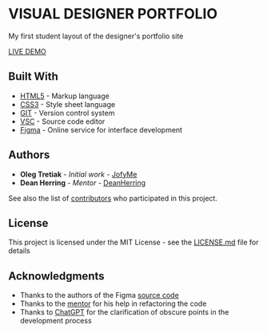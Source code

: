 # VISUAL DESIGNER PORTFOLIO

My first student layout of the designer's portfolio site 

[LIVE DEMO](https://jofyme.github.io/visual-designer-portfolio/)

## Built With
* [HTML5](https://en.wikipedia.org/wiki/HTML5) - Markup language
* [CSS3](https://en.wikipedia.org/wiki/CSS) - Style sheet language
* [GIT](https://git-scm.com/) - Version control system
* [VSC](https://code.visualstudio.com/) - Source code editor 
* [Figma](https://www.figma.com/) - Online service for interface development

## Authors

* **Oleg Tretiak** - *Initial work* - [JofyMe](https://github.com/JofyMe)
* **Dean Herring** - *Mentor* - [DeanHerring](https://github.com/DeanHerring)

See also the list of [contributors](https://github.com/JofyMe/visual-designer-portfolio/graphs/contributors) who participated in this project.

## License

This project is licensed under the MIT License - see the [LICENSE.md](LICENSE.md) file for details

## Acknowledgments

* Thanks to the authors of the Figma [source code](https://www.figma.com/file/N7HtkQXRqvvLbH4R9I6h3f/Portfolio-template---Edit-and-export-HTML-(Community)?node-id=11-2810&t=3bnFi8s9gxNTtmZT-0)
* Thanks to the [mentor](https://github.com/DeanHerring) for his help in refactoring the code
* Thanks to [ChatGPT](https://chat.openai.com/chat) for the clarification of obscure points in the development process

